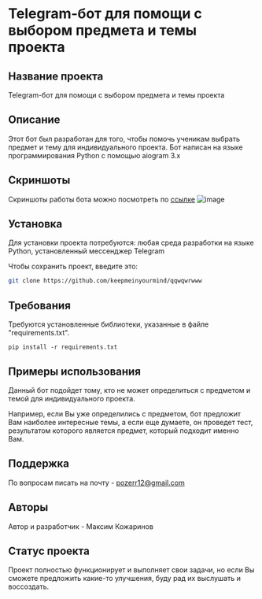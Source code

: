 # Telegram-бот для помощи с выбором предмета и темы проекта 


## Название проекта
Telegram-бот для помощи с выбором предмета и темы проекта

## Описание
Этот бот был разработан для того, чтобы помочь ученикам выбрать предмет и тему для индивидуального проекта. Бот написан на языке программирования Python с помощью aiogram 3.x

## Скриншоты
Скриншоты работы бота можно посмотреть по [ссылке](https://drive.google.com/drive/u/0/folders/1-YOZcM5xG9KCR0CGwlNTtYU5XEFUA2bz)
![image](https://github.com/keepmeinyourmind/qqwqwrwww/assets/170350113/94c30c22-4ce8-44be-b115-02489a0ff80c)


## Установка
Для установки проекта потребуются: любая среда разработки на языке Python, установленный мессенджер Telegram

Чтобы сохранить проект, введите это:
```bash
git clone https://github.com/keepmeinyourmind/qqwqwrwww
```

## Требования
Требуются установленные библиотеки, указанные в файле "requirements.txt".
```
pip install -r requirements.txt
```

## Примеры использования
Данный бот подойдет тому, кто не может определиться с предметом и темой для индивидуального проекта.

Например, если Вы уже определились с предметом, бот предложит Вам наиболее интересные темы, а если еще думаете, он проведет тест, результатом которого является предмет, который подходит именно Вам.

## Поддержка
По вопросам писать на почту - pozerr12@gmail.com

## Авторы
Автор и разработчик - Максим Кожаринов

## Статус проекта
Проект полностью функционирует и выполняет свои задачи, но если Вы сможете предложить какие-то улучшения, буду рад их выслушать и воссоздать.
